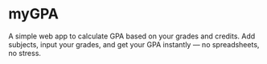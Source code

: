 # myGPA
A simple web app to calculate GPA based on your grades and credits. Add subjects, input your grades, and get your GPA instantly — no spreadsheets, no stress.
